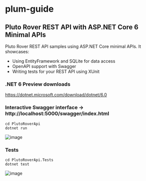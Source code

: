 # plum-guide

## Pluto Rover REST API with ASP.NET Core 6 Minimal APIs

Pluto Rover REST API samples using ASP.NET Core minimal APIs. It showcases:
- Using EntityFramework and SQLite for data access
- OpenAPI support with Swagger
- Writing tests for your REST API using XUnit

### .NET 6 Preview downloads

https://dotnet.microsoft.com/download/dotnet/6.0

### Interactive Swagger interface -> http://localhost:5000/swagger/index.html

```
cd PlutoRoverApi
dotnet run
```

![image](https://user-images.githubusercontent.com/945014/135977408-7691c6fd-0f74-4ab4-b33e-d09aebea2706.png)


### Tests

```
cd PlutoRoverApi.Tests
dotnet test
```

![image](https://user-images.githubusercontent.com/945014/135978193-0c6b8c16-506b-45b5-99fe-18a7d5f9967d.png)
